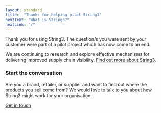 ```yaml
---
layout: standard
title:  "Thanks for helping pilot String3"
nextText: "What is String3?"
nextLink: "/"
---
```


Thank you for using String3. The question/s you were sent by your customer were part of a pilot project which has now come to an end.

We are continuing to research and explore effective mechanisms for delivering improved supply chain visibility. <a href="http://getstring3.com" title="Visit the String3 homepage">Find out more about String3</a>.





<div class="register">
<h3>Start the conversation</h3>
<p>Are you a brand, retailer, or supplier and want to find out where the products you sell come from? We would love to talk to you about how String3 might work for your organisation.</p>
<p class="button register-button">
		<a href="/get-in-touch/" title="Get in touch">Get in touch</a>
	</p>
  </div>
